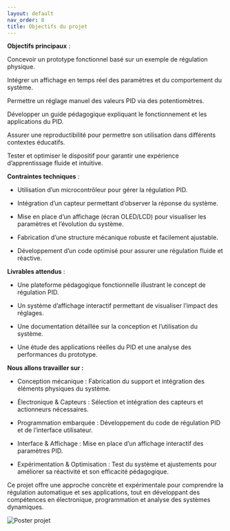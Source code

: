 ```yaml
---
layout: default
nav_order: 8
title: Objectifs du projet
---
```




**Objectifs principaux** : 

Concevoir un prototype fonctionnel basé sur un exemple de régulation physique. 

Intégrer un affichage en temps réel des paramètres et du comportement du système. 

Permettre un réglage manuel des valeurs PID via des potentiomètres. 

Développer un guide pédagogique expliquant le fonctionnement et les applications du PID. 

Assurer une reproductibilité pour permettre son utilisation dans différents contextes éducatifs. 

Tester et optimiser le dispositif pour garantir une expérience d’apprentissage fluide et intuitive. 

 

**Contraintes techniques** : 

- Utilisation d’un microcontrôleur pour gérer la régulation PID. 

- Intégration d’un capteur permettant d’observer la réponse du système. 

- Mise en place d’un affichage (écran OLED/LCD) pour visualiser les paramètres et l’évolution du système. 

- Fabrication d’une structure mécanique robuste et facilement ajustable. 

- Développement d’un code optimisé pour assurer une régulation fluide et réactive. 

 

**Livrables attendus** : 

- Une plateforme pédagogique fonctionnelle illustrant le concept de régulation PID. 

- Un système d’affichage interactif permettant de visualiser l’impact des réglages. 

- Une documentation détaillée sur la conception et l’utilisation du système. 

- Une étude des applications réelles du PID et une analyse des performances du prototype. 

 

**Nous allons travailler sur :**

- Conception mécanique : Fabrication du support et intégration des éléments physiques du système. 

- Électronique & Capteurs : Sélection et intégration des capteurs et actionneurs nécessaires. 

- Programmation embarquée : Développement du code de régulation PID et de l’interface utilisateur. 

- Interface & Affichage : Mise en place d’un affichage interactif des paramètres PID. 

- Expérimentation & Optimisation : Test du système et ajustements pour améliorer sa réactivité et son efficacité pédagogique. 

 

Ce projet offre une approche concrète et expérimentale pour comprendre la régulation automatique et ses applications, tout en développant des compétences en électronique, programmation et analyse des systèmes dynamiques. 

 

![Poster projet](images/balance_2.pnj)
